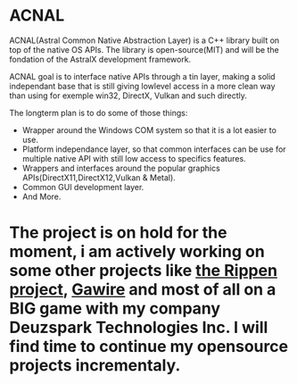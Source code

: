 # ACNAL
ACNAL(Astral Common Native Abstraction Layer) is a C++ library built on top of the native OS APIs. The library is open-source(MIT) and will be the fondation of the AstralX development framework.

ACNAL goal is to interface native APIs through a tin layer, making a solid independant base that is still giving lowlevel access in a more clean way than using for exemple win32, DirectX, Vulkan and such directly.

The longterm plan is to do some of those things:
* Wrapper around the Windows COM system so that it is a lot easier to use.
* Platform independance layer, so that common interfaces can be use for multiple native API with still low access to specifics features.
* Wrappers and interfaces around the popular graphics APIs(DirectX11,DirectX12,Vulkan & Metal).
* Common GUI development layer.
* And More.

# The project is on hold for the moment, i am actively working on some other projects like [the Rippen project](https://github.com/lagacy/Ripen), [Gawire](https://github.com/lagacy/Gawire-Project) and most of all on a BIG game with my company Deuzspark Technologies Inc. I will find time to continue my opensource projects incrementaly.
